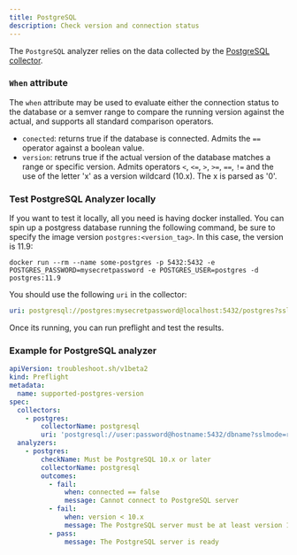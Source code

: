 ```yaml
---
title: PostgreSQL
description: Check version and connection status 
---
```


The `PostgreSQL` analyzer relies on the data collected by the [PostgreSQL collector](https://troubleshoot.sh/docs/collect/postgresql/).

### `When` attribute
The `when` attribute may be used to evaluate either the connection status to the database or a semver range to compare the running version against the actual, and supports all standard comparison operators.

  - `conected`: returns true if the database is connected. Admits the `==` operator against a boolean value. 
  - `version`:  retruns true if the actual version of the database matches a range or specific version. Admits operators `<`, `<=`, `>`, `>=`, `==`, `!=` and the use of the letter 'x' as a version wildcard (10.x). The x is parsed as '0'.

 ### Test PostgreSQL Analyzer locally

 If you want to test it locally, all you need is having docker installed. You can spin up a postgress database running the following command, be sure to specify the image version `postgres:<version_tag>`. In this case, the version is 11.9:

 ```Shell
 docker run --rm --name some-postgres -p 5432:5432 -e POSTGRES_PASSWORD=mysecretpassword -e POSTGRES_USER=postgres -d postgres:11.9
 ```
You should use the following `uri` in the collector:
```yaml
uri: postgresql://postgres:mysecretpassword@localhost:5432/postgres?sslmode=disable
```
Once its running, you can run preflight and test the results. 

### Example for PostgreSQL analyzer

```yaml
apiVersion: troubleshoot.sh/v1beta2
kind: Preflight
metadata:
  name: supported-postgres-version
spec:
  collectors:
    - postgres:
        collectorName: postgresql
        uri: 'postgresql://user:password@hostname:5432/dbname?sslmode=require'
  analyzers:
    - postgres:
        checkName: Must be PostgreSQL 10.x or later
        collectorName: postgresql
        outcomes:
          - fail:
              when: connected == false
              message: Cannot connect to PostgreSQL server
          - fail:
              when: version < 10.x
              message: The PostgreSQL server must be at least version 10
          - pass:
              message: The PostgreSQL server is ready
```